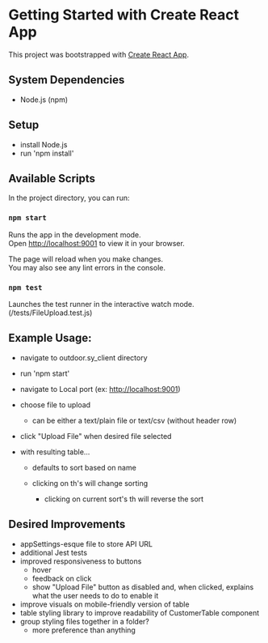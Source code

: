# Getting Started with Create React App

This project was bootstrapped with [Create React App](https://github.com/facebook/create-react-app).

## System Dependencies
* Node.js (npm)

## Setup
* install Node.js
* run 'npm install'

## Available Scripts

In the project directory, you can run:

### `npm start`

Runs the app in the development mode.\
Open [http://localhost:9001](http://localhost:9001) to view it in your browser.

The page will reload when you make changes.\
You may also see any lint errors in the console.

### `npm test`

Launches the test runner in the interactive watch mode.\
(/tests/FileUpload.test.js)

## Example Usage:

* navigate to outdoor.sy_client directory

* run 'npm start'

* navigate to Local port (ex: [http://localhost:9001](http://localhost:9001))

* choose file to upload
    * can be either a text/plain file or text/csv (without header row)

* click "Upload File" when desired file selected

* with resulting table...

    * defaults to sort based on name

    * clicking on th's will change sorting

        * clicking on current sort's th will reverse the sort

## Desired Improvements
* appSettings-esque file to store API URL
* additional Jest tests
* improved responsiveness to buttons
   * hover
   * feedback on click
   * show "Upload File" button as disabled and, when clicked, explains what the user needs to do to enable it
* improve visuals on mobile-friendly version of table
* table styling library to improve readability of CustomerTable component
* group styling files together in a folder?
   * more preference than anything

